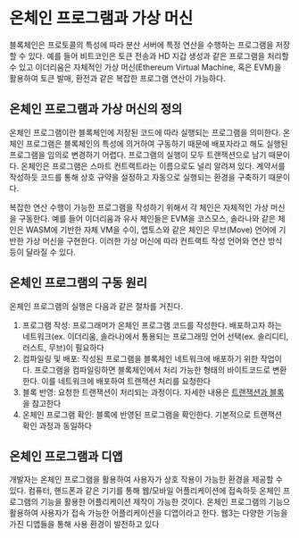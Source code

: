 # 온체인 프로그램과 가상 머신
블록체인은 프로토콜의 특성에 따라 분산 서버에 특정 연산을 수행하는 프로그램을 저장할 수 있다. 예를 들어 비트코인은 토큰 전송과 HD 지갑 생성과 같은 프로그램을 처리할 수 있고 이더리움은 자체적인 가상 머신(Ethereum Virtual Machine, 혹은 EVM)을 활용하여 토큰 발매, 환전과 같은 복잡한 프로그램 연산이 가능하다. 

## 온체인 프로그램과 가상 머신의 정의
온체인 프로그램이란 블록체인에 저장된 코드에 따라 실행되는 프로그램을 의미한다. 온체인 프로그램은 블록체인의 특성에 의거하여 구동하기 때문에 배포자라고 해도 실행된 프로그램을 임의로 변경하기 어렵다. 프로그램의 실행이 모두 트랜잭션으로 남기 때문이다. 온체인은 프로그램은 스마트 컨트랙트라는 이름으로도 널리 알려져 있다. 계약서를 작성하듯 코드를 통해 상호 규약을 설정하고 자동으로 실행되는 환경을 구축하기 때문이다.

복잡한 연산 수행이 가능한 프로그램을 작성하기 위해서 각 체인은 자체적인 가상 머신을 구동한다. 예를 들어 이더리움과 유사 체인들은 EVM을 코스모스, 솔라나와 같은 체인은 WASM에 기반한 자체 VM을 수이, 앱토스와 같은 체인은 무브(Move) 언어에 기반한 가상 머신을 구현한다. 이러한 가상 머신에 따라 컨트랙트 작성 언어와 연산 방식 등이 달라질 수 있다. 

## 온체인 프로그램의 구동 원리
온체인 프로그램의 실행은 다음과 같은 절차를 거친다.
1. 프로그램 작성: 프로그래머가 온체인 프로그램 코드를 작성한다. 배포하고자 하는 네트워크(ex. 이더리움, 솔라나)에서 통용되는 프로그래밍 언어 선택(ex. 솔리디티, 러스트, 무브)이 필요하다
2. 컴파일링 및 배포: 작성된 프로그램을 블록체인 네트워크에 배포하기 위한 작업이다. 프로그램을 컴파일링하면 블록체인에서 처리 가능한 형태의 바이트코드로 변환한다. 이를 네트워크에 배포하여 트랜잭션 처리를 요청한다
3. 블록 반영: 요청한 트랜잭션이 처리되는 과정이다. 자세한 내용은 [트랜잭션과 블록](./2-1-3.%20%ED%8A%B8%EB%9E%9C%EC%9E%AD%EC%85%98%EA%B3%BC%20%EB%B8%94%EB%A1%9D.md)을 참고한다
4. 온체인 프로그램 확인: 블록에 반영된 프로그램을 확인한다. 기본적으로 트랜잭션 확인 과정과 동일하다

## 온체인 프로그램과 디앱
개발자는 온체인 프로그램을 활용하여 사용자가 상호 작용이 가능한 환경을 제공할 수 있다. 컴퓨터, 핸드폰과 같은 기기를 통해 웹/모바일 어플리케이션에 접속하듯 온체인 프로그램의 기능을 활용한 어플리케이션 제작이 가능한 것이다. 온체인 프로그램의 기능으 활용하여 사용자가 접속 가능한 어플리케이션을 디앱이라고 한다. 웹3는 다양한 기능을 가진 디앱들을 통해 사용 환경이 발전하고 있다 
